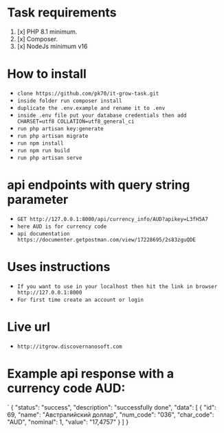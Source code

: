 # Task requirements
1. [x] PHP 8.1 minimum.
2. [x] Composer.
3. [x] NodeJs minimum v16

# How to install
- `clone https://github.com/pk70/it-grow-task.git`
- `inside folder run composer install`
- `duplicate the .env.example and rename it to .env`
- `inside .env file put your database credentials then add CHARSET=utf8 COLLATION=utf8_general_ci`
- `run php artisan key:generate`
- `run php artisan migrate`
- `run npm install`
- `run npm run build`
- `run php artisan serve`

# api endpoints with query string parameter
- `GET http://127.0.0.1:8000/api/currency_info/AUD?apikey=L3fH5A7`
- `here AUD is for currency code`
- `api documentation https://documenter.getpostman.com/view/17228695/2s83zguQDE`

# Uses instructions
- `If you want to use in your localhost then hit the link in browser http://127.0.0.1:8000`
- `For first time create an account or login`

# Live url
- `http://itgrow.discovernanosoft.com`

# Example api response with a currency code AUD:  
`    {
  "status": "success",
  "description": "successfully done",
  "data": [
    {
      "id": 69,
      "name": "Австралийский доллар",
      "num_code": "036",
      "char_code": "AUD",
      "nominal": 1,
      "value": "17,4757"
    }
  ]
}
  
 